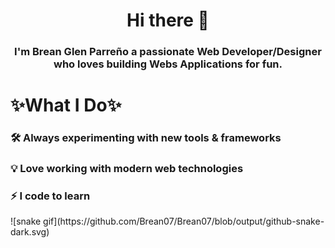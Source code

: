 <!-- Stats -->
<div align="center">
        <h1>Hi there 👋</h1>
        <h3>I'm Brean Glen Parreño a passionate Web Developer/Designer who loves building Webs Applications for fun.</h3>
    </div>
    <div>
        <h1>✨What I Do✨</h1>
        <h3>🛠️ Always experimenting with new tools & frameworks</h3>
        <h3>💡 Love working with modern web technologies</h3>
        <h3>⚡ I code to learn</h3>
    </div>
<!-- Snake -->
<div align="center">
   
</div>
 ![snake gif](https://github.com/Brean07/Brean07/blob/output/github-snake-dark.svg)
